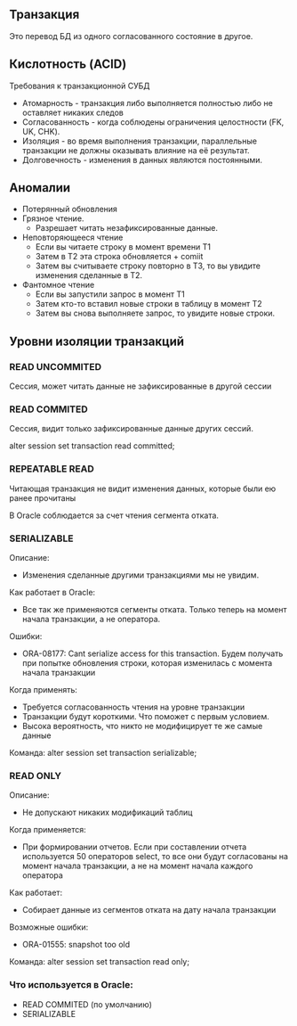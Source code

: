 ## Транзакция
Это перевод БД из одного согласованного состояние в другое.

## Кислотность (ACID)
Требования к транзакционной СУБД
  - Атомарность - транзакция либо выполняется полностью либо не оставляет никаких следов
  - Согласованность - когда соблюдены ограничения целостности (FK, UK, CHK).
  - Изоляция - во время выполнения транзакции, параллельные транзакции не должны оказывать влияние на её результат.
  - Долговечность - изменения в данных являются постоянными.
 
## Аномалии
  - Потерянный обновления
  - Грязное чтение. 
    - Разрешает читать незафиксированные данные.
  - Неповторяющееся чтение
    - Если вы читаете строку в момент времени Т1 
    - Затем в Т2 эта строка обновляется + comiit
    - Затем вы считываете строку повторно в Т3, то вы увидите изменения сделанные в Т2.
  - Фантомное чтение
    - Если вы запустили запрос в момент Т1 
    - Затем кто-то вставил новые строки в таблицу в момент Т2
    - Затем вы снова выполняете запрос, то увидите новые строки.
  
## Уровни изоляции транзакций

### READ UNCOMMITED 
Cессия, может читать данные не зафиксированные в другой сессии

### READ COMMITED
Сессия, видит только зафиксированные данные других сессий.

alter session set transaction read committed;
  

### REPEATABLE READ
Читающая транзакция не видит изменения данных, которые были ею ранее прочитаны
  
В Oracle соблюдается за счет чтения сегмента отката.
  
### SERIALIZABLE
Описание: 
  - Изменения сделанные другими транзакциями мы не увидим.

Как работает в Oracle: 
  - Все так же применяются сегменты отката. Только теперь на момент начала транзакции, а не оператора.

Ошибки: 
  - ORA-08177: Cant serialize access for this transaction. Будем получать при попытке обновления строки, которая изменилась с момента начала транзакции

Когда применять:
  - Требуется согласованность чтения на уровне транзакции 
  - Транзакции будут короткими. Что поможет с первым условием. 
  - Высока вероятность, что никто не модифицирует те же самые данные

Команда: alter session set transaction serializable;

### READ ONLY
Описание: 
  - Не допускают никаких модификаций таблиц

Когда применяется:
  - При формировании отчетов. Если при составлении отчета используется 50 операторов select, то все они будут согласованы на момент начала транзакции, а не на момент начала каждого оператора
  
Как работает: 
  - Собирает данные из сегментов отката на дату начала транзакции
  
Возможные ошибки:
  - ORA-01555: snapshot too old

Команда: alter session set transaction read only;

### Что используется в Oracle: 
  - READ COMMITED (по умолчанию) 
  - SERIALIZABLE